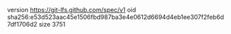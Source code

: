 version https://git-lfs.github.com/spec/v1
oid sha256:e53d523aac45e1506fbd987ba3e4e0612d6694d4eb1ee307f2feb6d7df1706d2
size 3751
